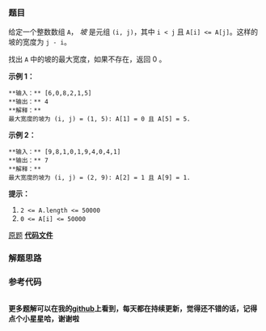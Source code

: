 ### 题目
给定一个整数数组 `A`， _坡_ 是元组 `(i, j)`，其中  `i < j` 且 `A[i] <= A[j]`。这样的坡的宽度为 `j - i`。

找出 `A` 中的坡的最大宽度，如果不存在，返回 0 。



**示例 1：**

    
    
    **输入：** [6,0,8,2,1,5]
    **输出：** 4
    **解释：**
    最大宽度的坡为 (i, j) = (1, 5): A[1] = 0 且 A[5] = 5.
    

**示例 2：**

    
    
    **输入：** [9,8,1,0,1,9,4,0,4,1]
    **输出：** 7
    **解释：**
    最大宽度的坡为 (i, j) = (2, 9): A[2] = 1 且 A[9] = 1.
    



**提示：**

  1. `2 <= A.length <= 50000`
  2. `0 <= A[i] <= 50000`



[原题](https://leetcode-cn.com/problems/maximum-width-ramp/)    **[代码文件]()**


### 解题思路




### 参考代码

```go


```




**更多题解可以在我的[github](https://github.com/LZH139/leetcode_Go)上看到，每天都在持续更新，觉得还不错的话，记得点个小星星哈，谢谢啦**
